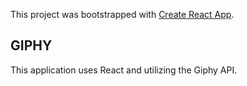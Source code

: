This project was bootstrapped with [Create React App](https://github.com/facebook/create-react-app).

## GIPHY

This application uses React and utilizing the Giphy API. 

